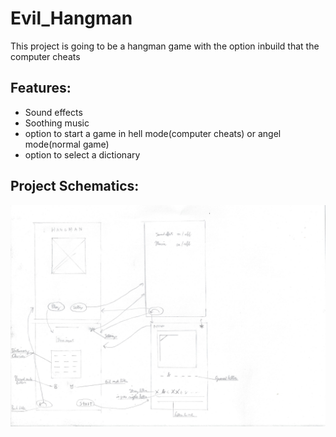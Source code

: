 # Evil_Hangman

This project is going to be a hangman game with the option inbuild that the computer cheats

## Features:

* Sound effects
* Soothing music
* option to start a game in hell mode(computer cheats) or angel mode(normal game)
* option to select a dictionary


## Project Schematics:

![alt tag](https://github.com/Kriandir/Evil_Hangman/blob/master/project%20sketch.jpg)
